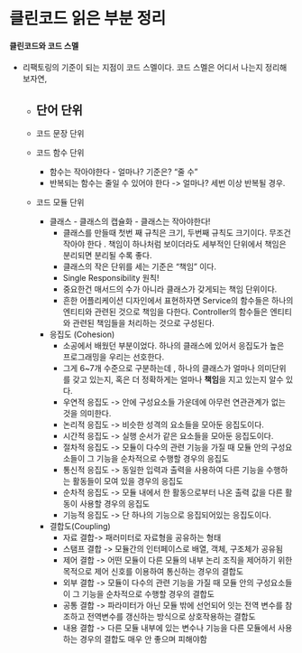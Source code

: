 # 클린코드 읽은 부분 정리
#### 클린코드와 코드 스멜

- 리팩토링의 기준이 되는 지점이  코드 스멜이다. 코드 스멜은 어디서 나는지 정리해보자연, 
	-  단어 단위 
		- 
	- 코드 문장 단위
	- 코드 함수 단위
		- 함수는 작아야한다 - 얼마나? 기준은? “줄 수”
		- 반복되는 함수는 줄일 수  있어야 한다 -> 얼마나? 세번 이상 반복될  경우.
				
	-   코드 모듈 단위
		-  클래스 - 클래스의 캡슐화 - 클래스는 작아야한다!
			-  클래스를 만들때 첫번 째 규칙은 크기, 두번째 규칙도 크기이다. 무조건 작아야 한다 .  책임이 하나처럼 보이더라도 세부적인 단위에서 책임은 분리되면 분리될 수록 좋다. 
			-  클래스의 작은 단위를 세는 기준은 “책임” 이다. 
			-  Single Responsibility 원칙!
			- 중요한건 매서드의 수가 아니라 클래스가 갖게되는 책임 단위이다. 
			- 흔한 어플리케이션 디자인에서 표현하자면 Service의 함수들은 하나의 엔티티와 관련된 것으로 책임을 다한다.  Controller의 함수들은 엔티티와 관련된 책임들을 처리하는 것으로 구성된다.   
		-  응집도 (Cohesion)
			-  소공에서 배웠던 부분이었다. 하나의 클래스에 있어서 응집도가 높은 프로그래밍을 우리는 선호한다. 
			- 그게 6~7개 수준으로 구분하는데 , 하나의 클래스가 얼마나 의미단위를 갖고 있는지, 혹은 더 정확하게는 얼마나 **책임**을 지고 있는지 알수 있다.
			- 우연적 응집도 -> 안에 구성요소들 가운데에 아무런 연관관계가 없는 것을 의미한다.
			- 논리적 응집도 -> 비슷한 성격의 요소들을 모아둔 응집도이다.
			- 시간적 응집도 -> 실행 순서가 같은 요소들을 모아둔 응집도이다.
			- 절차적 응집도 -> 모듈이 다수의 관련 기능을 가질 때 모듈 안의 구성요소들이 그 기능을 순차적으로 수행할 경우의 응집도
			- 통신적 응집도 -> 동일한 입력과 출력을 사용하여 다른 기능을 수행하는 활동들이 모여 있을 경우의 응집도
			- 순차적 응집도 -> 모듈 내에서 한 활동으로부터 나온 출력 값을 다른 활동이 사용할 경우의 응집도
			- 기능적 응집도 -> 단 하나의 기능으로 응집되어있는 응집도이다. 
		- 결합도(Coupling)
			- 자료 결합-> 패러미터로 자료형을 공유하는 형태
			- 스탬프 결합 -> 모듈간의 인터페이스로 배열, 객체, 구조체가 공유됨
			- 제어 결합 -> 어떤 모듈이 다른 모듈의 내부 논리 조직을 제어하기 위한 목적으로 제어 신호를 이용하여 통신하는 경우의 결합도
			- 외부 결합 -> 모듈이 다수의 관련 기능을 가질 때 모듈 안의 구성요소들이 그 기능을 순차적으로 수행할 경우의 결합도
			- 공통 결합 -> 파라미터가 아닌 모듈 밖에 선언되어 잇는 전역 변수를 참조하고 전역변수를 갱신하는 방식으로 상호작용하는 결합도
			- 내용 결합 -> 다른 모듈 내부에 있는 변수나 기능을 다른 모듈에서 사용하는 경우의 결합도 매우 안 좋으며 피해야함